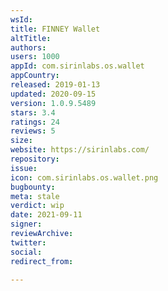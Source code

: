 ```yaml
---
wsId: 
title: FINNEY Wallet
altTitle: 
authors: 
users: 1000
appId: com.sirinlabs.os.wallet
appCountry: 
released: 2019-01-13
updated: 2020-09-15
version: 1.0.9.5489
stars: 3.4
ratings: 24
reviews: 5
size: 
website: https://sirinlabs.com/
repository: 
issue: 
icon: com.sirinlabs.os.wallet.png
bugbounty: 
meta: stale
verdict: wip
date: 2021-09-11
signer: 
reviewArchive: 
twitter: 
social: 
redirect_from: 

---
```


